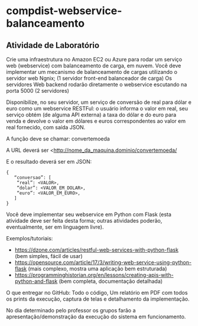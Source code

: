# compdist-webservice-balanceamento

## Atividade de Laboratório

Crie uma infraestrutura no Amazon EC2 ou Azure para rodar um serviço web (webservice) com balanceamento de carga, em nuvem.
Você deve implementar um mecanismo de balanceamento de cargas utilizando o servidor web Ngnix; (1 servidor front-end balanceador de carga)
Os servidores Web backend rodarão diretamente o webservice escutando na porta 5000  (2 servidores)

Disponibilize, no seu servidor, um serviço de conversão de real para dólar e euro como um webservice RESTFul: o usuário informa o valor em real, seu serviço obtém (de alguma API externa) a taxa do dólar e do euro para venda e devolve o valor em dólares e euros correspondentes ao valor em real fornecido, com saída JSON.  

A função deve se chamar: convertemoeda

A URL deverá ser <http://nome_da_maquina.dominio/convertemoeda/<VALOR>

E o resultado deverá ser em JSON:

```
{
   “conversao”: [
    “real”: <VALOR>,
    “dolar”: <VALOR_EM_DOLAR>,
    “euro”: <VALOR_EM_EURO>,
   ]
}
```

Você deve implementar seu webservice em Python com Flask (esta atividade deve ser feita desta forma; outras atividades poderão, eventualmente, ser em linguagem livre).

Exemplos/tutoriais:

- https://dzone.com/articles/restful-web-services-with-python-flask (bem simples, fácil de usar)
- https://opensource.com/article/17/3/writing-web-service-using-python-flask (mais complexo, mostra uma aplicação bem estruturada)
- https://programminghistorian.org/en/lessons/creating-apis-with-python-and-flask (bem completa, documentação detalhada)

O que entregar no GitHub: Todo o código, Um relatório em PDF com todos os prints da execução, captura de telas e detalhamento da implementação. 

No dia determinado pelo professor os grupos farão a apresentação/demonstração da execução do sistema em funcionamento.

